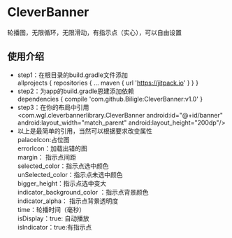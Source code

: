 # CleverBanner
轮播图，无限循环，无限滑动，有指示点（实心），可以自由设置
## 使用介绍
* step1：在根目录的build.gradle文件添加<br>
allprojects {
		repositories {
			...
			maven { url 'https://jitpack.io' }
		}
	}<br>
* step2：为app的build.gradle恩建添加依赖<br>
dependencies {
	        compile 'com.github.Biligle:CleverBanner:v1.0'
	}
* step3：在你的布局中引用<br>
    <com.wgl.cleverbannerlibrary.CleverBanner
        android:id="@+id/banner"
        android:layout_width="match_parent"
        android:layout_height="200dp"/><br>
* 以上是最简单的引用，当然可以根据要求改变属性<br>
palaceIcon:占位图<br>
errorIcon：加载出错的图<br>
margin： 指示点间距<br>
selected_color：指示点选中颜色<br>
unSelected_color：指示点未选中颜色<br>
bigger_height：指示点选中变大<br>
indicator_background_color ：指示点背景颜色<br>
indicator_alpha： 指示点背景透明度<br>
time：轮播时间（毫秒）<br>
isDisplay：true: 自动播放<br>
isIndicator：true:有指示点<br>

